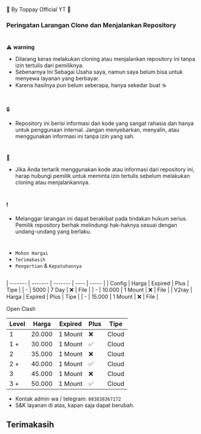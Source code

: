🍚 By Toppay Official YT 🚀
### Peringatan Larangan Clone dan Menjalankan Repository
#
⚠️ **warning**
- Dilarang keras melakukan cloning atau menjalankan repository ini tanpa izin tertulis dari pemiliknya.
- Sebenarnya Ini Sebagai Usaha saya, namun saya belum bisa untuk menyewa layanan yang berbayar.
- Karena hasilnya pun belum seberapa, hanya sekedar buat ☕
#
🔒
- Repository ini berisi informasi dan kode yang sangat rahasia dan hanya untuk penggunaan internal. Jangan menyebarkan, menyalin, atau menggunakan informasi ini tanpa izin yang sah.
#
📩
- Jika Anda tertarik menggunakan kode atau informasi dari repository ini, harap hubungi pemilik untuk meminta izin tertulis sebelum melakukan cloning atau menjalankannya.
#
❗
- Melanggar larangan ini dapat berakibat pada tindakan hukum serius. Pemilik repository berhak melindungi hak-haknya sesuai dengan undang-undang yang berlaku.
#
- `Mohon Hargai`
- `Terimakasih`
- `Pengertian` & `Kepatuhannya`

##

| ------- | ------- | ------- | ---- | ----- |
| Config  | Harga   | Expired | Plus | Tipe  |
| -       | 5000    | 7 Day   |  ❌  | File  |
| -       | 10.000  | 1 Mount |  ❌  | File  |
| V2ray   | Harga   | Expired | Plus | Tipe  |
| -       | 15.000  | 1 Mount |  ❌  | File  |

Open Clash 

| Level| Harga   | Expired | Plus | Tipe  |
| ---- | ------- | ------- | ---- | ----- |
|  1   | 20.000  | 1 Mount |  ❌  | Cloud |
|  1 + | 30.000  | 1 Mount |  ✅  | Cloud |
|  2   | 35.000  | 1 Mount |  ❌  | Cloud |
|  2 + | 40.000  | 1 Mount |  ✅  | Cloud |
|  3   | 45.000  | 1 Mount |  ❌  | Cloud |
|  3 + | 50.000  | 1 Mount |  ✅  | Cloud |

- Kontak admin wa / telegram: `083838367172`
- S&K
 layanan di atas, kapan saja dapat berubah.

##
## Terimakasih
